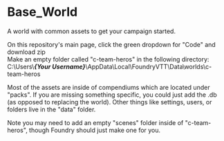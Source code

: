 # Base_World
A world with common assets to get your campaign started.

On this repository's main page, click the green dropdown for "Code" and download zip                           
Make an empty folder called "c-team-heros" in the following directory: C:\Users\\<b><i>{Your Username}</i></b>\AppData\Local\FoundryVTT\Data\worlds\c-team-heros

Most of the assets are inside of compendiums which are located under "packs". If you are missing something specific, you could just add the .db (as opposed to replacing the world). Other things like settings, users, or folders live in the "data" folder. 

Note you may need to add an empty "scenes" folder inside of "c-team-heros", though Foundry should just make one for you. 
